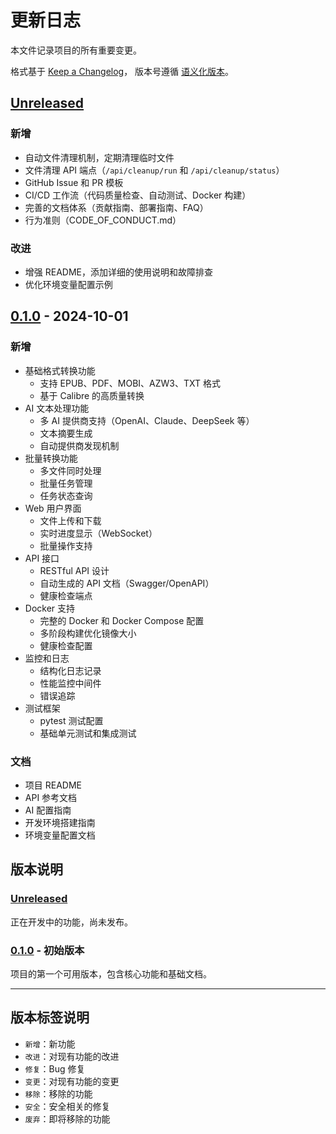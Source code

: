 # 更新日志

本文件记录项目的所有重要变更。

格式基于 [Keep a Changelog](https://keepachangelog.com/zh-CN/1.0.0/)，
版本号遵循 [语义化版本](https://semver.org/lang/zh-CN/)。

## [Unreleased]

### 新增
- 自动文件清理机制，定期清理临时文件
- 文件清理 API 端点（`/api/cleanup/run` 和 `/api/cleanup/status`）
- GitHub Issue 和 PR 模板
- CI/CD 工作流（代码质量检查、自动测试、Docker 构建）
- 完善的文档体系（贡献指南、部署指南、FAQ）
- 行为准则（CODE_OF_CONDUCT.md）

### 改进
- 增强 README，添加详细的使用说明和故障排查
- 优化环境变量配置示例

## [0.1.0] - 2024-10-01

### 新增
- 基础格式转换功能
  - 支持 EPUB、PDF、MOBI、AZW3、TXT 格式
  - 基于 Calibre 的高质量转换
- AI 文本处理功能
  - 多 AI 提供商支持（OpenAI、Claude、DeepSeek 等）
  - 文本摘要生成
  - 自动提供商发现机制
- 批量转换功能
  - 多文件同时处理
  - 批量任务管理
  - 任务状态查询
- Web 用户界面
  - 文件上传和下载
  - 实时进度显示（WebSocket）
  - 批量操作支持
- API 接口
  - RESTful API 设计
  - 自动生成的 API 文档（Swagger/OpenAPI）
  - 健康检查端点
- Docker 支持
  - 完整的 Docker 和 Docker Compose 配置
  - 多阶段构建优化镜像大小
  - 健康检查配置
- 监控和日志
  - 结构化日志记录
  - 性能监控中间件
  - 错误追踪
- 测试框架
  - pytest 测试配置
  - 基础单元测试和集成测试

### 文档
- 项目 README
- API 参考文档
- AI 配置指南
- 开发环境搭建指南
- 环境变量配置文档

## 版本说明

### [Unreleased]
正在开发中的功能，尚未发布。

### [0.1.0] - 初始版本
项目的第一个可用版本，包含核心功能和基础文档。

---

## 版本标签说明

- `新增`：新功能
- `改进`：对现有功能的改进
- `修复`：Bug 修复
- `变更`：对现有功能的变更
- `移除`：移除的功能
- `安全`：安全相关的修复
- `废弃`：即将移除的功能

[Unreleased]: https://github.com/YOUR_USERNAME/EBookAI/compare/v0.1.0...HEAD
[0.1.0]: https://github.com/YOUR_USERNAME/EBookAI/releases/tag/v0.1.0
